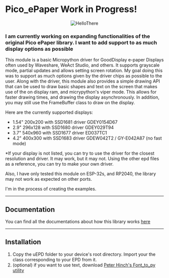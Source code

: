 # Pico_ePaper Work in Progress!

<div align="center">

![HelloThere](img/hello.jpg)

</div>

### I am currently working on expanding functionalities of the original Pico ePaper library. I want to add support to as much display options as possible

This module is a basic Micropython driver for GoodDisplay e-paper Displays often used by Waveshare, WeAct Studio, and others.
It supports grayscale mode, partial updates and allows setting screen rotation. My goal doing this was to support as much
options given by the driver chips as possible to the user. Along with the driver, this module also
provides a simple drawing API that can be used to draw basic shapes and text on the screen that makes use of the on display
ram, and micrypython's viper mode. This allows for faster drawing times, and drawing the display asynchronously. In addition,
you may still use the FrameBuffer class to draw on the display.

Here are the currently supported displays:
- 1.54" 200x200 with SSD1681 driver  GDEY0154D67
- 2.9" 296x128 with SSD1680 driver GDEY029T94
- 3.7" 540x960 with SSD1677 driver ED037TC1
- 4.2" 400x300 with SSD1683 driver GDEW042T2 / GY-E042A87 (no fast mode)

*If your display is not listed, you can try to use the driver for the closest resolution and driver. It may work, but it 
may not. Using the other epd files as a reference, you can try to make your own driver.

Also, I have only tested this module on ESP-32s, and RP2040, the library may not work as expected on other ports.

I'm in the process of creating the examples.

---
## Documentation

You can find all the documentations about how this library works [here](/docs.md)

---

## Installation

1. Copy the uEPD folder to your device's root directory. Import your the class corresponding to your EPD from it. 
2. (optional) if you want to use text, download [Peter Hinch's Font_to_py utility](https://github.com/peterhinch/micropython-font-to-py/tree/master)